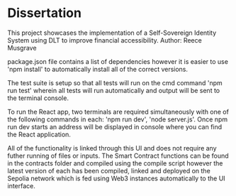# Dissertation

This project showcases the implementation of a Self-Sovereign Identity System using DLT to improve financial accessibility.
Author: Reece Musgrave

package.json file contains a list of dependencies however it is easier to use 'npm install' to automatically install all of the correct versions. 

The test suite is setup so that all tests will run on the cmd command 'npm run test' wherein all tests will run automatically and output will be sent to the terminal console.

To run the React app, two terminals are required simultaneously with one of the following commands in each: 'npm run dev', 'node server.js'.
Once npm run dev starts an address will be displayed in console where you can find the React application. 

All of the functionality is linked through this UI and does not require any futher running of files or inputs. The Smart Contract functions can be found in the contracts folder and compiled using the compile script
however the latest version of each has been compiled, linked and deployed on the Sepolia network which is fed using Web3 instances automatically to the UI interface.